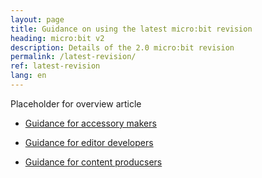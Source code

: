 ```yaml
---
layout: page
title: Guidance on using the latest micro:bit revision
heading: micro:bit v2
description: Details of the 2.0 micro:bit revision
permalink: /latest-revision/
ref: latest-revision
lang: en
---
```


Placeholder for overview article 

- [Guidance for accessory makers](./latest-revision-accessories/)

- [Guidance for editor developers](./latest-revision-editors/)

- [Guidance for content producsers](./latest-revision-content/)
